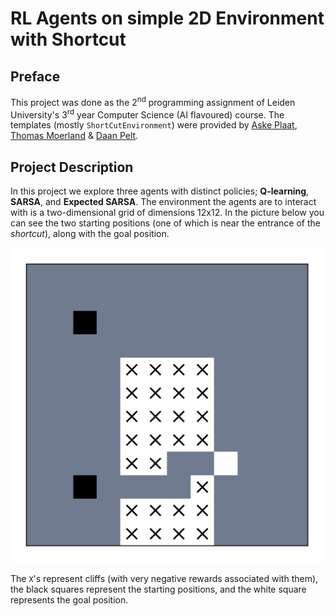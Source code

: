 # RL Agents on simple 2D Environment with Shortcut

## Preface
This project was done as the 2<sup>nd</sup> programming assignment of Leiden University's 3<sup>rd</sup> year Computer Science (AI flavoured) course.
The templates (mostly `ShortCutEnvironment`) were provided by [Aske Plaat](https://www.universiteitleiden.nl/en/staffmembers/aske-plaat#tab-1), [Thomas Moerland](https://www.universiteitleiden.nl/medewerkers/thomas-moerland#tab-1) & [Daan Pelt](https://www.universiteitleiden.nl/en/staffmembers/daan-pelt#tab-1).

## Project Description
In this project we explore three agents with distinct policies; **Q-learning**, **SARSA**, and **Expected SARSA**.
The environment the agents are to interact with is a two-dimensional grid of dimensions 12x12.
In the picture below you can see the two starting positions (one of which is near the entrance of the *shortcut*), along with the goal position.

![default environment](https://github.com/Josef-Hlink/ShortCut/blob/main/supplementary/env.png?raw=true)

The `X`'s represent cliffs (with very negative rewards associated with them), the black squares represent the starting positions, and the white square represents the goal position.
